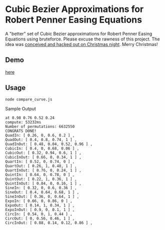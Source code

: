 # Cubic Bezier Approximations for Robert Penner Easing Equations

A "better" set of Cubic Bezier approximations for Robert Penner Easing Equations using bruteforce. Please excuse the rawness of this project. The idea was [conceived and hacked out on Christmas night](https://gist.github.com/zz85/2a0e4a0b944ec89aa5eb). Merry Christmas! 

## Demo
[here](https://zz85.github.io/cubic-bezier-approximations/test_curves.html)

## Usage
```sh
node compare_curve.js
```

Sample Output

```
at 0.98 0.76 0.52 0.24
compute: 53232ms
Number of permutations: 6632550
CONGRATS DONE!
QuadIn: [ 0.26, 0, 0.6, 0.2 ] ,
QuadOut: [ 0.4, 0.8, 0.74, 1 ] ,
QuadInOut: [ 0.48, 0.04, 0.52, 0.96 ] ,
CubicIn: [ 0.4, 0, 0.68, 0.06 ] ,
CubicOut: [ 0.32, 0.94, 0.6, 1 ] ,
CubicInOut: [ 0.66, 0, 0.34, 1 ] ,
QuartIn: [ 0.52, 0, 0.74, 0 ] ,
QuartOut: [ 0.26, 1, 0.48, 1 ] ,
QuartInOut: [ 0.76, 0, 0.24, 1 ] ,
QuintIn: [ 0.64, 0, 0.78, 0 ] ,
QuintOut: [ 0.22, 1, 0.36, 1 ] ,
QuintInOut: [ 0.84, 0, 0.16, 1 ] ,
SineIn: [ 0.32, 0, 0.6, 0.36 ] ,
SineOut: [ 0.4, 0.64, 0.68, 1 ] ,
SineInOut: [ 0.36, 0, 0.64, 1 ] ,
ExpoIn: [ 0.66, 0, 0.86, 0 ] ,
ExpoOut: [ 0.14, 1, 0.34, 1 ] ,
ExpoInOut: [ 0.9, 0, 0.1, 1 ] ,
CircIn: [ 0.54, 0, 1, 0.44 ] ,
CircOut: [ 0, 0.56, 0.46, 1 ] ,
CircInOut: [ 0.88, 0.14, 0.12, 0.86 ] ,
```